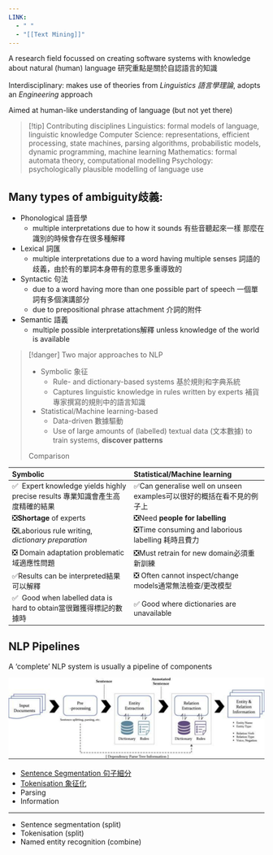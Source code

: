 ```yaml
---
LINK:
  - " "
  - "[[Text Mining]]"
---
```



A research field focussed on creating software systems with knowledge about natural (human) language 研究重點是關於自認語言的知識


Interdisciplinary: makes use of theories from *Linguistics 語言學理論*, adopts an *Engineering* approach



Aimed at human-like understanding of language (but not yet there)


> [!tip] Contributing disciplines
Linguistics: formal models of language, linguistic knowledge
Computer Science: representations, efficient processing, state machines, parsing
algorithms, probabilistic models, dynamic programming, machine learning
Mathematics: formal automata theory, computational modelling
Psychology: psychologically plausible modelling of language use


## Many types of ambiguity歧義:
- Phonological 語音學
	- multiple interpretations due to how it sounds 有些音聽起來一樣 那麼在識別的時候會存在很多種解釋
- Lexical 詞匯
	- multiple interpretations due to a word having multiple senses 詞語的歧義，由於有的單詞本身帶有的意思多重導致的
- Syntactic 句法
	- due to a word having more than one possible part of speech 一個單詞有多個演講部分
	-  due to prepositional phrase attachment 介詞的附件
- Semantic 語義
	- multiple possible interpretations解釋 unless knowledge of the world is available


> [!danger] Two major approaches to NLP
> - Symbolic 象征
> 	- Rule- and dictionary-based systems 基於規則和字典系統
> 	- Captures linguistic knowledge in rules written by experts 補貨專家撰寫的規則中的語言知識
> - Statistical/Machine learning-based 
> 	- Data-driven 數據驅動
> 	- Use of large amounts of (labelled) textual data (文本數據) to train systems, **discover patterns**
> 
> Comparison
>
| Symbolic                                                                                                                          | Statistical/Machine learning                                                                                               |
|:----------------------------------------------------------------------------------------------------------------------------------|:---------------------------------------------------------------------------------------------------------------------------|
| ✅&nbsp; Expert knowledge yields highly precise results 專業知識會產生高度精確的結果                                                      | ✅Can generalise well on unseen examples可以很好的概括在看不見的例子上                                                        |
| ❎**Shortage** of experts                                                                                                              | ❎Need **people for labelling**                                                                                                 |
| ❎Laborious rule writing, *dictionary preparation* | ❎Time consuming and laborious labelling 耗時且費力        |
| ❎ Domain adaptation problematic域適應性問題                                                                                              | ❎Must retrain for new domain必須重新訓練                                                                                               |
| ✅Results can be interpreted結果可以解釋                                                                                                       | ❎ Often cannot inspect/change models通常無法檢查/更改模型                                                                                  |
| ✅&nbsp; Good when labelled data is hard to obtain當很難獲得標記的數據時    | ✅ Good where dictionaries are unavailable |  



## NLP Pipelines
A ‘complete’ NLP system is usually a pipeline of components

![](PICTURE/introduction%20to%20NLP/f588106faba6d912b5e155643af0dd79_MD5.jpeg)

- [Sentence Segmentation 句子細分](Data%20Science/Natural%20Language%20Processing%20NLP/Sentence%20Segmentation%20句子細分.md)
- [Tokenisation 象征化](Data%20Science/Natural%20Language%20Processing%20NLP/Tokenisation%20象征化.md)
- Parsing
- Information


---

- Sentence segmentation (split)
- Tokenisation (split)
- Named entity recognition (combine)













